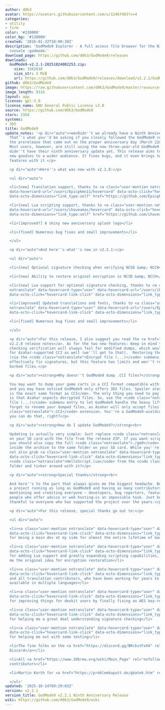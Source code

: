 ```yaml
---
author: d0k3
avatar: https://avatars.githubusercontent.com/u/12467483?v=4
categories:
- utility
- firm
color: '#130000'
color_bg: '#130000'
created: '2016-01-22T18:00:30Z'
description: 'GodMode9 Explorer - A full access file browser for the Nintendo 3DS
  console :godmode:'
download_page: https://github.com/d0k3/GodMode9/releases
downloads:
  GodMode9-v2.2.1-20251024082253.zip:
    size: 3362618
    size_str: 3 MiB
    url: https://github.com/d0k3/GodMode9/releases/download/v2.2.1/GodMode9-v2.2.1-20251024082253.zip
github: d0k3/GodMode9
image: https://raw.githubusercontent.com/d0k3/GodMode9/master/resources/logo.png
image_length: 9316
layout: app
license: gpl-3.0
license_name: GNU General Public License v3.0
source: https://github.com/d0k3/GodMode9
stars: 2364
systems:
- 3DS
title: GodMode9
update_notes: '<p dir="auto"><em>Didn''t we already have a Ninth Anniversary Release</em>?
  That''s what you''d be asking if you closely followed the GodMode9 repo and noticed
  the prerelease that came out on the proper anniversary day (March 22nd) this year.
  Most users, however, are still using the now three-year-old GodMode9 v2.1.1 and
  didn''t have their ninth anniversary update yet. This release aims to bring the
  new goodies to a wider audience. It fixes bugs, and it even brings two small new
  features with it.</p>

  <p dir="auto">Here''s what was new with v2.2.0:</p>

  <ul dir="auto">

  <li>[new] Translation support, thanks to <a class="user-mention notranslate" data-hovercard-type="user"
  data-hovercard-url="/users/Epicpkmn11/hovercard" data-octo-click="hovercard-link-click"
  data-octo-dimensions="link_type:self" href="https://github.com/Epicpkmn11">@Epicpkmn11</a></li>

  <li>[new] Lua scripting support, thanks to <a class="user-mention notranslate" data-hovercard-type="user"
  data-hovercard-url="/users/ihaveamac/hovercard" data-octo-click="hovercard-link-click"
  data-octo-dimensions="link_type:self" href="https://github.com/ihaveamac">@ihaveamac</a></li>

  <li>[improved?] A shiny new anniversary splash logo</li>

  <li>[fixed] Numerous bug fixes and small improvements</li>

  </ul>

  <p dir="auto">And here''s what''s new in v2.2.1:</p>

  <ul dir="auto">

  <li>[new] Optional signature checking when verifying NCSD &amp; NCCH</li>

  <li>[new] Ability to restore original encryption in NCSD &amp; NCCH</li>

  <li>[new] Lua support for optional signature checking, thanks to <a class="user-mention
  notranslate" data-hovercard-type="user" data-hovercard-url="/users/ihaveamac/hovercard"
  data-octo-click="hovercard-link-click" data-octo-dimensions="link_type:self" href="https://github.com/ihaveamac">@ihaveamac</a></li>

  <li>[improved] Updated translations and fonts, thanks to <a class="user-mention
  notranslate" data-hovercard-type="user" data-hovercard-url="/users/Epicpkmn11/hovercard"
  data-octo-click="hovercard-link-click" data-octo-dimensions="link_type:self" href="https://github.com/Epicpkmn11">@Epicpkmn11</a></li>

  <li>[fixed] Numerous bug fixes and small improvements</li>

  </ul>

  <p dir="auto">For this release, I also suggest you read the <a href="https://github.com/d0k3/GodMode9/releases/tag/v2.2.0">GodMode9
  v2.2.0 release notes</a>. As for the two new features: Keep in mind that signature
  checking verification will always fail for modified dumps, which would be the case
  for Azahar-supported CCI as well (we''ll get to that).  Restoring the original encryption
  (via the <code class="notranslate">Encrypt file (...)</code> submenu entry) will
  effectively fix signatures, but this feature has limits and won''t repair completely
  borked files.</p>

  <p dir="auto"><strong>Why doesn''t GodMode9 dump .CCI files?</strong><br>

  You may want to dump your game carts in a CCI format compatible with <a href="https://github.com/azahar-emu/azahar">Azahar</a>,
  and you may have noticed GodMode9 only offers 3DS files. Spoiler alert: <em>3DS
  is the exact same format as CCI</em>. The only thing you need to pay attention to
  is that Azahar expects decrypted files. So, use the <code class="notranslate">Decrypt
  file (...)</code> submenu entry to let GodMode9 handle the heavy lifting. And don''t
  forget to rename your dumped files, as Azahar will only accept files with <code
  class="notranslate">.CCI</code> extension. You''re a GodMode9-wielding power user,
  you can do that, right?</p>

  <p dir="auto"><strong>How do I update GodMode9?</strong><br>

  Updating is actually very simple: Just replace <code class="notranslate">GodMode9.firm</code>
  on your SD card with the file from the release ZIP. If you want scripts and translations,
  you should also copy the full <code class="notranslate">./gm9</code> folder from
  inside the archive to the same folder on your SD card. While you''re at it, why
  not also grab <a class="user-mention notranslate" data-hovercard-type="user" data-hovercard-url="/users/ihaveamac/hovercard"
  data-octo-click="hovercard-link-click" data-octo-dimensions="link_type:self" href="https://github.com/ihaveamac">@ihaveamac</a>’s
  <code class="notranslate">HelloScript.lua</code> from the <code class="notranslate">samples</code>
  folder and tinker around with it?</p>

  <p dir="auto"><strong>Special thanks</strong><br>

  And here''s to the part that always gives me the biggest headache. Because, with
  a project running as long as GodMode9 and having as many contributors as it does,
  mentioning and crediting everyone — developers, bug reporters, feature suggesters,
  people who offer advice or web hosting—is an impossible task. Just know that I’m
  thankful to everyone who has supported the project over the years.</p>

  <p dir="auto">For this release, special thanks go out to:</p>

  <ul dir="auto">

  <li><a class="user-mention notranslate" data-hovercard-type="user" data-hovercard-url="/users/Wolfvak/hovercard"
  data-octo-click="hovercard-link-click" data-octo-dimensions="link_type:self" href="https://github.com/Wolfvak">@Wolfvak</a>,
  for being a main dev at my side for almost the entire lifetime of GodMode9</li>

  <li><a class="user-mention notranslate" data-hovercard-type="user" data-hovercard-url="/users/ihaveamac/hovercard"
  data-octo-click="hovercard-link-click" data-octo-dimensions="link_type:self" href="https://github.com/ihaveamac">@ihaveamac</a>,
  for adding Lua support and greatly expanding scripting capabilities, also for giving
  me the original idea for encryption restoration</li>

  <li><a class="user-mention notranslate" data-hovercard-type="user" data-hovercard-url="/users/Epicpkmn11/hovercard"
  data-octo-click="hovercard-link-click" data-octo-dimensions="link_type:self" href="https://github.com/Epicpkmn11">@Epicpkmn11</a>
  and all translation contributors, who have been working for years to make GodMode9
  available in multiple languages</li>

  <li><a class="user-mention notranslate" data-hovercard-type="user" data-hovercard-url="/users/luigoalma/hovercard"
  data-octo-click="hovercard-link-click" data-octo-dimensions="link_type:self" href="https://github.com/luigoalma">@luigoalma</a>,
  for improving things for devkit users by finally fixing an AES key-related bug</li>

  <li><a class="user-mention notranslate" data-hovercard-type="user" data-hovercard-url="/users/ZeroSkill1/hovercard"
  data-octo-click="hovercard-link-click" data-octo-dimensions="link_type:self" href="https://github.com/ZeroSkill1">@ZeroSkill1</a>,
  for helping me a great deal understanding signature checking</li>

  <li><a class="user-mention notranslate" data-hovercard-type="user" data-hovercard-url="/users/MisterSheeple/hovercard"
  data-octo-click="hovercard-link-click" data-octo-dimensions="link_type:self" href="https://github.com/MisterSheeple">@MisterSheeple</a>,
  for helping me out with some testing</li>

  <li>The fine folks on the <a href="https://discord.gg/BRcbvtFxX4" rel="nofollow">GodMode9
  Discord</a></li>

  <li>All <a href="https://www.3dbrew.org/wiki/Main_Page" rel="nofollow">3dbrew.org</a>
  contributors</li>

  <li>Martin Korth for <a href="https://problemkaputt.de/gbatek.htm" rel="nofollow">GBATEK</a></li>

  </ul>'
updated: '2025-10-24T09:29:03Z'
version: v2.2.1
version_title: GodMode9 v2.2.1 Ninth Anniversary Release
wiki: https://github.com/d0k3/GodMode9/wiki
---
```

